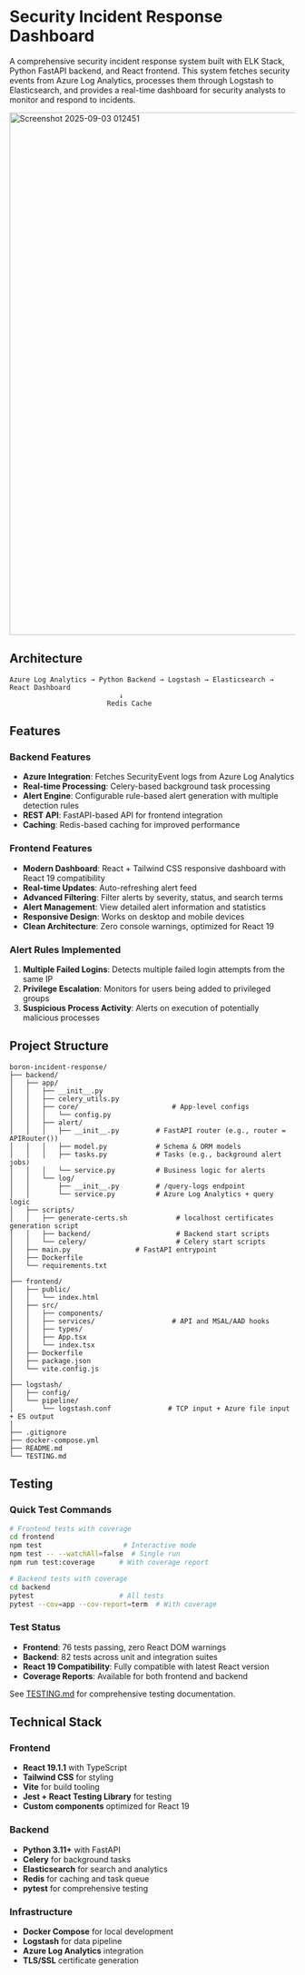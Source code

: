 # Security Incident Response Dashboard

A comprehensive security incident response system built with ELK Stack, Python FastAPI backend, and React frontend. This system fetches security events from Azure Log Analytics, processes them through Logstash to Elasticsearch, and provides a real-time dashboard for security analysts to monitor and respond to incidents.

<img width="1202" height="921" alt="Screenshot 2025-09-03 012451" src="https://github.com/user-attachments/assets/c2a58fcb-f7b8-4d03-80da-d1ef26ed7122" />

## Architecture

```
Azure Log Analytics → Python Backend → Logstash → Elasticsearch → React Dashboard
                           ↓
                        Redis Cache
```

## Features

### Backend Features
- **Azure Integration**: Fetches SecurityEvent logs from Azure Log Analytics
- **Real-time Processing**: Celery-based background task processing
- **Alert Engine**: Configurable rule-based alert generation with multiple detection rules
- **REST API**: FastAPI-based API for frontend integration
- **Caching**: Redis-based caching for improved performance

### Frontend Features
- **Modern Dashboard**: React + Tailwind CSS responsive dashboard with React 19 compatibility
- **Real-time Updates**: Auto-refreshing alert feed
- **Advanced Filtering**: Filter alerts by severity, status, and search terms
- **Alert Management**: View detailed alert information and statistics
- **Responsive Design**: Works on desktop and mobile devices
- **Clean Architecture**: Zero console warnings, optimized for React 19

### Alert Rules Implemented
1. **Multiple Failed Logins**: Detects multiple failed login attempts from the same IP
2. **Privilege Escalation**: Monitors for users being added to privileged groups
3. **Suspicious Process Activity**: Alerts on execution of potentially malicious processes

## Project Structure

```
boron-incident-response/
├── backend/
│   ├── app/                  
│   │   ├── __init__.py
│   │   ├── celery_utils.py
│   │   ├── core/                       # App-level configs
│   │   │   └── config.py
│   │   ├── alert/
│   │   │   ├── __init__.py         # FastAPI router (e.g., router = APIRouter())
│   │   │   ├── model.py            # Schema & ORM models
│   │   │   ├── tasks.py            # Tasks (e.g., background alert jobs)
│   │   │   └── service.py          # Business logic for alerts
│   │   └── log/
│   │       ├── __init__.py         # /query-logs endpoint
│   │       └── service.py          # Azure Log Analytics + query logic
│   ├── scripts/                  
│   │   ├── generate-certs.sh            # localhost certificates generation script
│   │   ├── backend/                     # Backend start scripts
│   │   └── celery/                      # Celery start scripts
│   ├── main.py                # FastAPI entrypoint
│   ├── Dockerfile
│   └── requirements.txt
│
├── frontend/
│   ├── public/
│   │   └── index.html
│   ├── src/
│   │   ├── components/
│   │   ├── services/                   # API and MSAL/AAD hooks
│   │   ├── types/
│   │   ├── App.tsx
│   │   └── index.tsx
│   ├── Dockerfile
│   ├── package.json
│   └── vite.config.js
│
├── logstash/
│   ├── config/
│   └── pipeline/
│       └── logstash.conf              # TCP input + Azure file input + ES output
│
├── .gitignore
├── docker-compose.yml
├── README.md
└── TESTING.md

```

## Testing

### Quick Test Commands
```bash
# Frontend tests with coverage
cd frontend
npm test                    # Interactive mode
npm test -- --watchAll=false  # Single run
npm run test:coverage      # With coverage report

# Backend tests with coverage  
cd backend
pytest                     # All tests
pytest --cov=app --cov-report=term  # With coverage
```

### Test Status
- **Frontend**: 76 tests passing, zero React DOM warnings
- **Backend**: 82 tests across unit and integration suites
- **React 19 Compatibility**: Fully compatible with latest React version
- **Coverage Reports**: Available for both frontend and backend

See [TESTING.md](TESTING.md) for comprehensive testing documentation.

## Technical Stack

### Frontend
- **React 19.1.1** with TypeScript
- **Tailwind CSS** for styling
- **Vite** for build tooling
- **Jest + React Testing Library** for testing
- **Custom components** optimized for React 19

### Backend
- **Python 3.11+** with FastAPI
- **Celery** for background tasks
- **Elasticsearch** for search and analytics
- **Redis** for caching and task queue
- **pytest** for comprehensive testing

### Infrastructure
- **Docker Compose** for local development
- **Logstash** for data pipeline
- **Azure Log Analytics** integration
- **TLS/SSL** certificate generation

```
